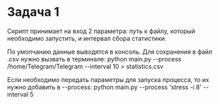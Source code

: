 # Задача 1

Скрипт принимает на вход 2 параметра: путь к файлу, который необходимо запустить, и интервал сбора статистики.

По умолчанию данные выводятся в консоль. 
Для сохранения в файл .csv нужно вызвать в терминале:
python main.py --process /home/Telegram/Telegram --interval 10 > statistics.csv

Если необходимо передать параметры для запуска процесса, то их нужно добавить в --process:
python main.py --process 'stress -i 8' --interval 5

